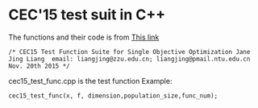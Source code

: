 # CEC'15 test suit in C++

The functions and their code is from [This link](http://www.ntu.edu.sg/home/EPNSugan/index_files/CEC2015/CEC2015.htm)

`/*
  CEC15 Test Function Suite for Single Objective Optimization
  Jane Jing Liang 
  email: liangjing@zzu.edu.cn; liangjing@pmail.ntu.edu.cn
  Nov. 20th 2015
*/`

cec15_test_func.cpp is the test function
Example:

`cec15_test_func(x, f, dimension,population_size,func_num);`


